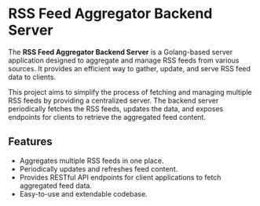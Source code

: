 # RSS Feed Aggregator Backend Server

The **RSS Feed Aggregator Backend Server** is a Golang-based server application designed to aggregate and manage RSS feeds from various sources. It provides an efficient way to gather, update, and serve RSS feed data to clients.

This project aims to simplify the process of fetching and managing multiple RSS feeds by providing a centralized server. The backend server periodically fetches the RSS feeds, updates the data, and exposes endpoints for clients to retrieve the aggregated feed content.

## Features

- Aggregates multiple RSS feeds in one place.
- Periodically updates and refreshes feed content.
- Provides RESTful API endpoints for client applications to fetch aggregated feed data.
- Easy-to-use and extendable codebase.
